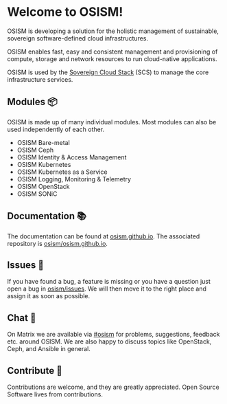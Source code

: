 # Welcome to OSISM!

OSISM is developing a solution for the holistic management of sustainable, sovereign
software-defined cloud infrastructures.

OSISM enables fast, easy and consistent management and provisioning of compute, storage and
network resources to run cloud-native applications.

OSISM is used by the [Sovereign Cloud Stack](https://scs.community/) (SCS) to manage
the core infrastructure services.

## Modules 📦️

OSISM is made up of many individual modules. Most modules can also be used independently of
each other.

* OSISM Bare-metal
* OSISM Ceph
* OSISM Identity & Access Management
* OSISM Kubernetes
* OSISM Kubernetes as a Service
* OSISM Logging, Monitoring & Telemetry
* OSISM OpenStack
* OSISM SONiC

## Documentation 📚

The documentation can be found at [osism.github.io](https://osism.github.io/docs/intro/).
The associated repository is [osism/osism.github.io](https://github.com/osism/osism.github.io).

## Issues 🐛

If you have found a bug, a feature is missing or you have a question just open a bug in
[osism/issues](https://github.com/osism/issues). We will then move it to the
right place and assign it as soon as possible.

## Chat 💬

On Matrix we are available via [#osism](https://matrix.to/#/#osism:matrix.org) for problems,
suggestions, feedback etc. around OSISM. We are also happy to discuss topics like OpenStack,
Ceph, and Ansible in general.

## Contribute 💚

Contributions are welcome, and they are greatly appreciated. Open Source Software lives
from contributions.
